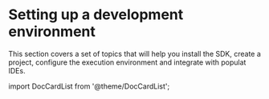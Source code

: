 # Setting up a development environment

This section covers a set of topics that will help you install the SDK, create a project, configure the execution environment and integrate with populat IDEs.

import DocCardList from '@theme/DocCardList';

<DocCardList />
